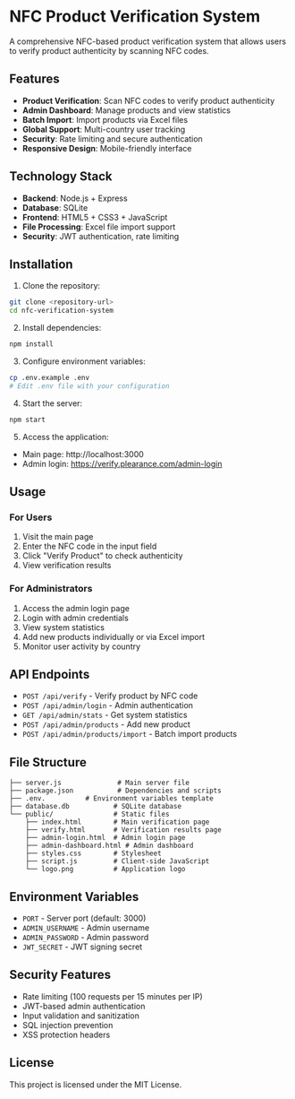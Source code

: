 # NFC Product Verification System

A comprehensive NFC-based product verification system that allows users to verify product authenticity by scanning NFC codes.

## Features

- **Product Verification**: Scan NFC codes to verify product authenticity
- **Admin Dashboard**: Manage products and view statistics
- **Batch Import**: Import products via Excel files
- **Global Support**: Multi-country user tracking
- **Security**: Rate limiting and secure authentication
- **Responsive Design**: Mobile-friendly interface

## Technology Stack

- **Backend**: Node.js + Express
- **Database**: SQLite
- **Frontend**: HTML5 + CSS3 + JavaScript
- **File Processing**: Excel file import support
- **Security**: JWT authentication, rate limiting

## Installation

1. Clone the repository:
```bash
git clone <repository-url>
cd nfc-verification-system
```

2. Install dependencies:
```bash
npm install
```

3. Configure environment variables:
```bash
cp .env.example .env
# Edit .env file with your configuration
```

4. Start the server:
```bash
npm start
```

5. Access the application:
- Main page: http://localhost:3000
- Admin login: https://verify.plearance.com/admin-login

## Usage

### For Users
1. Visit the main page
2. Enter the NFC code in the input field
3. Click "Verify Product" to check authenticity
4. View verification results

### For Administrators
1. Access the admin login page
2. Login with admin credentials
3. View system statistics
4. Add new products individually or via Excel import
5. Monitor user activity by country

## API Endpoints

- `POST /api/verify` - Verify product by NFC code
- `POST /api/admin/login` - Admin authentication
- `GET /api/admin/stats` - Get system statistics
- `POST /api/admin/products` - Add new product
- `POST /api/admin/products/import` - Batch import products

## File Structure

```
├── server.js              # Main server file
├── package.json           # Dependencies and scripts
├── .env.          # Environment variables template
├── database.db           # SQLite database
└── public/               # Static files
    ├── index.html        # Main verification page
    ├── verify.html       # Verification results page
    ├── admin-login.html  # Admin login page
    ├── admin-dashboard.html # Admin dashboard
    ├── styles.css        # Stylesheet
    ├── script.js         # Client-side JavaScript
    └── logo.png          # Application logo
```

## Environment Variables

- `PORT` - Server port (default: 3000)
- `ADMIN_USERNAME` - Admin username
- `ADMIN_PASSWORD` - Admin password
- `JWT_SECRET` - JWT signing secret

## Security Features

- Rate limiting (100 requests per 15 minutes per IP)
- JWT-based admin authentication
- Input validation and sanitization
- SQL injection prevention
- XSS protection headers

## License

This project is licensed under the MIT License.